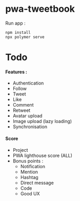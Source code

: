 # pwa-tweetbook

Run app : 
    
    npm install
    npx polymer serve

# Todo

#### Features :
- Authentication
- Follow
- Tweet
- Like
- Comment
- Retweet
- Avatar upload
- Image upload (lazy loading)
- Synchronisation

#### Score
- Project
- PWA lighthouse score (ALL)
- Bonus points :
  - Notification
  - Mention
  - Hashtag
  - Direct message
  - Code
  - Good UX